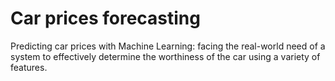 # Car prices forecasting
Predicting car prices with Machine Learning: facing the real-world need of a system to effectively determine the worthiness of the car using a variety of features.
